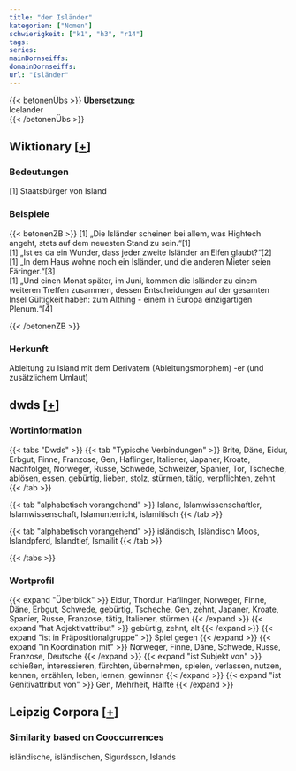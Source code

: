 ```yaml
---
title: "der Isländer"
kategorien: ["Nomen"]
schwierigkeit: ["k1", "h3", "r14"]
tags:
series:
mainDornseiffs:
domainDornseiffs:
url: "Isländer"
---
```


{{< betonenÜbs >}}
**Übersetzung:**  
Icelander  
{{< /betonenÜbs >}}

## Wiktionary [[+](https://de.wiktionary.org/wiki/Isländer)]

### Bedeutungen
[1] Staatsbürger von Island  

### Beispiele
{{< betonenZB >}}
[1] „Die Isländer scheinen bei allem, was Hightech angeht, stets auf dem neuesten Stand zu sein.“[1]  
[1] „Ist es da ein Wunder, dass jeder zweite Isländer an Elfen glaubt?“[2]  
[1] „In dem Haus wohne noch ein Isländer, und die anderen Mieter seien Färinger.“[3]  
[1] „Und einen Monat später, im Juni, kommen die Isländer zu einem weiteren Treffen zusammen, dessen Entscheidungen auf der gesamten Insel Gültigkeit haben: zum Althing - einem in Europa einzigartigen Plenum.“[4]  

{{< /betonenZB >}}
### Herkunft
Ableitung zu Island mit dem Derivatem (Ableitungsmorphem) -er (und zusätzlichem Umlaut)  



## dwds [[+](https://www.dwds.de/wb/Isländer)]

### Wortinformation
{{< tabs "Dwds" >}}
{{< tab "Typische Verbindungen" >}}
Brite, Däne, Eidur, Erbgut, Finne, Franzose, Gen, Haflinger, Italiener, Japaner, Kroate, Nachfolger, Norweger, Russe, Schwede, Schweizer, Spanier, Tor, Tscheche, ablösen, essen, gebürtig, lieben, stolz, stürmen, tätig, verpflichten, zehnt
{{< /tab >}}

{{< tab "alphabetisch vorangehend" >}}
Island, Islamwissenschaftler, Islamwissenschaft, Islamunterricht, islamitisch
{{< /tab >}}

{{< tab "alphabetisch vorangehend" >}}
isländisch, Isländisch Moos, Islandpferd, Islandtief, Ismailit
{{< /tab >}}

{{< /tabs >}}

### Wortprofil
{{< expand "Überblick" >}} Eidur, Thordur, Haflinger, Norweger, Finne, Däne, Erbgut, Schwede, gebürtig, Tscheche, Gen, zehnt, Japaner, Kroate, Spanier, Russe, Franzose, tätig, Italiener, stürmen {{< /expand >}}
{{< expand "hat Adjektivattribut" >}} gebürtig, zehnt, alt {{< /expand >}}
{{< expand "ist in Präpositionalgruppe" >}} Spiel gegen {{< /expand >}}
{{< expand "in Koordination mit" >}} Norweger, Finne, Däne, Schwede, Russe, Franzose, Deutsche {{< /expand >}}
{{< expand "ist Subjekt von" >}} schießen, interessieren, fürchten, übernehmen, spielen, verlassen, nutzen, kennen, erzählen, leben, lernen, gewinnen {{< /expand >}}
{{< expand "ist Genitivattribut von" >}} Gen, Mehrheit, Hälfte {{< /expand >}}

## Leipzig Corpora [[+](https://corpora.uni-leipzig.de/en/res?word=Isländer&corpusId=deu_newscrawl-public_2018)]


### Similarity based on Cooccurrences
isländische, isländischen, Sigurdsson, Islands

